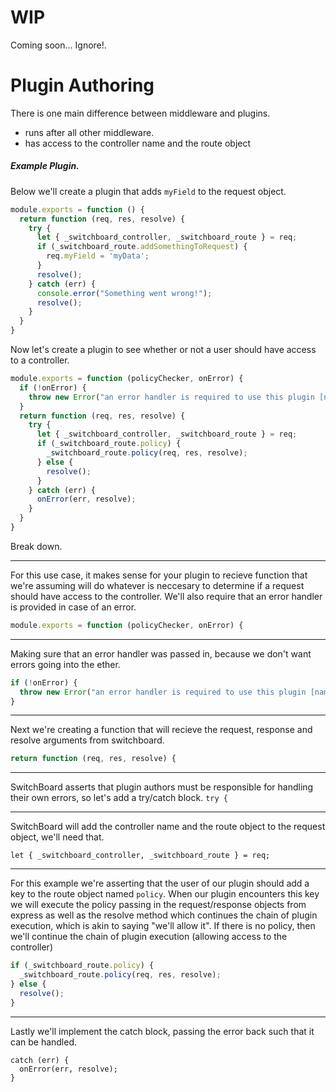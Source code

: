# WIP
  
  Coming soon... Ignore!.

# Plugin Authoring

There is one main difference between middleware and plugins. 

- runs after all other middleware.
- has access to the controller name and the route object

##### Example Plugin.

Below we'll create a plugin that adds `myField` to the request object.

```js
module.exports = function () {
  return function (req, res, resolve) {
    try {
      let { _switchboard_controller, _switchboard_route } = req;
      if (_switchboard_route.addSomethingToRequest) {
        req.myField = 'myData';
      }
      resolve();
    } catch (err) {
      console.error("Something went wrong!");
      resolve();
    }
  }
}
```

Now let's create a plugin to see whether or not a user should have access to a controller. 

```js
module.exports = function (policyChecker, onError) {
  if (!onError) {
    throw new Error("an error handler is required to use this plugin [name-of-plugin etc...]");
  }
  return function (req, res, resolve) {
    try {
      let { _switchboard_controller, _switchboard_route } = req;
      if (_switchboard_route.policy) {
        _switchboard_route.policy(req, res, resolve);
      } else {
        resolve();
      }
    } catch (err) {
      onError(err, resolve);
    }
  }
}
```

Break down.

---

For this use case, it makes sense for your plugin to recieve function that we're assuming will do whatever is neccesary to determine if a request should have access to the controller. We'll also require that an error handler is provided in case of an error.

```js
module.exports = function (policyChecker, onError) {
```
---

Making sure that an error handler was passed in, because we don't want errors going into the ether.

```js
if (!onError) {
  throw new Error("an error handler is required to use this plugin [name-of-plugin etc...]");
}
```

---

Next we're creating a function that will recieve the request, response and resolve arguments from switchboard.

```js
return function (req, res, resolve) {
```

---

SwitchBoard asserts that plugin authors must be responsible for handling their own errors, so let's add a try/catch block. `try {`

---

SwitchBoard will add the controller name and the route object to the request object, we'll need that.

```
let { _switchboard_controller, _switchboard_route } = req;
```

---

For this example we're asserting that the user of our plugin should add a key to the route object named `policy`. When our plugin encounters this key we will execute the policy passing in the request/response objects from express as well as the resolve method which continues the chain of plugin execution, which is akin to saying "we'll allow it". If there is no policy, then we'll continue the chain of plugin execution (allowing access to the controller)

```js
if (_switchboard_route.policy) {
  _switchboard_route.policy(req, res, resolve);
} else {
  resolve();
}
```

---

Lastly we'll implement the catch block, passing the error back such that it can be handled.

```
catch (err) {
  onError(err, resolve);
}
```






